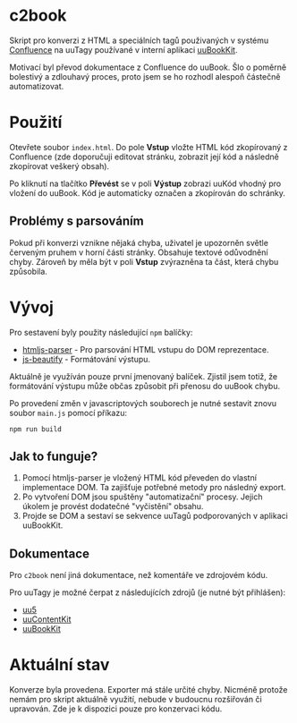 # c2book

Skript pro konverzi z HTML a speciálních tagů použivaných v systému [Confluence](https://www.atlassian.com/software/confluence) na 
uuTagy používané v interní aplikaci [uuBookKit](https://uuos9.plus4u.net/uu-bookkitg01-main/78462435-e3f5c648e85f4319bd8fc25ea5be6c2c/book).

Motivací byl převod dokumentace z Confluence do uuBook. Šlo o poměrně bolestivý a 
zdlouhavý proces, proto jsem se ho rozhodl alespoň částečně automatizovat.

# Použití

Otevřete soubor `index.html`. Do pole **Vstup** vložte HTML kód zkopírovaný z
Confluence (zde doporučuji editovat stránku, zobrazit její kód a následně
zkopírovat veškerý obsah).

Po kliknutí na tlačítko **Převést** se v poli **Výstup** zobrazi uuKód vhodný
pro vložení do uuBook. Kód je automaticky označen a zkopírován do schránky.

## Problémy s parsováním
Pokud při konverzi vznikne nějaká chyba, uživatel je upozorněn světle červeným
pruhem v horní části stránky. Obsahuje textové odůvodnění chyby. Zároveň by měla
být v poli **Vstup** zvýrazněna ta část, která chybu způsobila.

# Vývoj

Pro sestavení byly použity následující `npm` balíčky:

- [htmljs-parser](https://github.com/marko-js/htmljs-parser) - Pro parsování HTML vstupu do DOM reprezentace.
- [js-beautify](https://github.com/beautify-web/js-beautify) - Formátování výstupu.

Aktuálně je využíván pouze první jmenovaný balíček. Zjistil jsem totiž, že formátování výstupu
může občas způsobit při přenosu do uuBook chybu.

Po provedení změn v javascriptových souborech je nutné sestavit znovu soubor `main.js`
pomocí příkazu:

```
npm run build
```

## Jak to funguje?

1. Pomocí htmljs-parser je vložený HTML kód převeden do vlastní implementace DOM. Ta zajišťuje
potřebné metody pro následný export.
2. Po vytvoření DOM jsou spuštěny "automatizační" procesy. Jejich úkolem je provést dodatečné
"vyčistění" obsahu. 
3. Projde se DOM a sestaví se sekvence uuTagů podporovaných v aplikaci uuBookKit.

## Dokumentace
Pro `c2book` není jiná dokumentace, než komentáře ve zdrojovém kódu.

Pro uuTagy je možné čerpat z následujících zdrojů (je nutné být přihlášen):

- [uu5](https://uuos9.plus4u.net/uu-bookkitg01-main/78462435-ed11ec379073476db0aa295ad6c00178/book/page?code=components)
- [uuContentKit](https://uuos9.plus4u.net/uu-bookkitg01-main/78462435-7d75873f376146ec8b6bc2341009d8df/book/page?code=components)
- [uuBookKit](https://uuos9.plus4u.net/uu-bookkitg01-main/78462435-e3f5c648e85f4319bd8fc25ea5be6c2c/book/page?code=components)

# Aktuální stav
Konverze byla provedena. Exporter má stále určité chyby. Nicméně protože nemám pro skript 
aktuálně využití, nebude v budoucnu rozšiřován či upravován. Zde je k dispozici pouze pro
konzervaci kódu.
